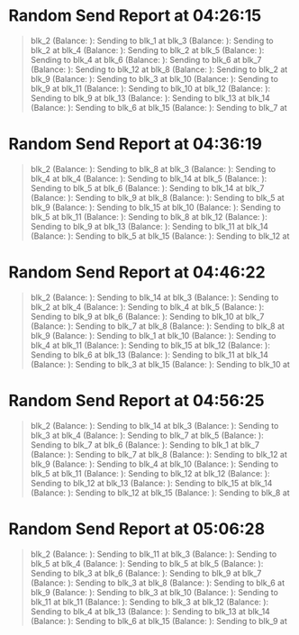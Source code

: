 
# Random Send Report at 04:26:15
> blk_2 (Balance: ): Sending  to blk_1 at 
> blk_3 (Balance: ): Sending  to blk_2 at 
> blk_4 (Balance: ): Sending  to blk_2 at 
> blk_5 (Balance: ): Sending  to blk_4 at 
> blk_6 (Balance: ): Sending  to blk_6 at 
> blk_7 (Balance: ): Sending  to blk_12 at 
> blk_8 (Balance: ): Sending  to blk_2 at 
> blk_9 (Balance: ): Sending  to blk_3 at 
> blk_10 (Balance: ): Sending  to blk_9 at 
> blk_11 (Balance: ): Sending  to blk_10 at 
> blk_12 (Balance: ): Sending  to blk_9 at 
> blk_13 (Balance: ): Sending  to blk_13 at 
> blk_14 (Balance: ): Sending  to blk_6 at 
> blk_15 (Balance: ): Sending  to blk_7 at 

# Random Send Report at 04:36:19
> blk_2 (Balance: ): Sending  to blk_8 at 
> blk_3 (Balance: ): Sending  to blk_4 at 
> blk_4 (Balance: ): Sending  to blk_14 at 
> blk_5 (Balance: ): Sending  to blk_5 at 
> blk_6 (Balance: ): Sending  to blk_14 at 
> blk_7 (Balance: ): Sending  to blk_9 at 
> blk_8 (Balance: ): Sending  to blk_5 at 
> blk_9 (Balance: ): Sending  to blk_15 at 
> blk_10 (Balance: ): Sending  to blk_5 at 
> blk_11 (Balance: ): Sending  to blk_8 at 
> blk_12 (Balance: ): Sending  to blk_9 at 
> blk_13 (Balance: ): Sending  to blk_11 at 
> blk_14 (Balance: ): Sending  to blk_5 at 
> blk_15 (Balance: ): Sending  to blk_12 at 

# Random Send Report at 04:46:22
> blk_2 (Balance: ): Sending  to blk_14 at 
> blk_3 (Balance: ): Sending  to blk_2 at 
> blk_4 (Balance: ): Sending  to blk_4 at 
> blk_5 (Balance: ): Sending  to blk_9 at 
> blk_6 (Balance: ): Sending  to blk_10 at 
> blk_7 (Balance: ): Sending  to blk_7 at 
> blk_8 (Balance: ): Sending  to blk_8 at 
> blk_9 (Balance: ): Sending  to blk_1 at 
> blk_10 (Balance: ): Sending  to blk_4 at 
> blk_11 (Balance: ): Sending  to blk_15 at 
> blk_12 (Balance: ): Sending  to blk_6 at 
> blk_13 (Balance: ): Sending  to blk_11 at 
> blk_14 (Balance: ): Sending  to blk_3 at 
> blk_15 (Balance: ): Sending  to blk_10 at 

# Random Send Report at 04:56:25
> blk_2 (Balance: ): Sending  to blk_14 at 
> blk_3 (Balance: ): Sending  to blk_3 at 
> blk_4 (Balance: ): Sending  to blk_7 at 
> blk_5 (Balance: ): Sending  to blk_7 at 
> blk_6 (Balance: ): Sending  to blk_1 at 
> blk_7 (Balance: ): Sending  to blk_7 at 
> blk_8 (Balance: ): Sending  to blk_12 at 
> blk_9 (Balance: ): Sending  to blk_4 at 
> blk_10 (Balance: ): Sending  to blk_5 at 
> blk_11 (Balance: ): Sending  to blk_12 at 
> blk_12 (Balance: ): Sending  to blk_12 at 
> blk_13 (Balance: ): Sending  to blk_15 at 
> blk_14 (Balance: ): Sending  to blk_12 at 
> blk_15 (Balance: ): Sending  to blk_8 at 

# Random Send Report at 05:06:28
> blk_2 (Balance: ): Sending  to blk_11 at 
> blk_3 (Balance: ): Sending  to blk_5 at 
> blk_4 (Balance: ): Sending  to blk_5 at 
> blk_5 (Balance: ): Sending  to blk_3 at 
> blk_6 (Balance: ): Sending  to blk_9 at 
> blk_7 (Balance: ): Sending  to blk_3 at 
> blk_8 (Balance: ): Sending  to blk_6 at 
> blk_9 (Balance: ): Sending  to blk_3 at 
> blk_10 (Balance: ): Sending  to blk_11 at 
> blk_11 (Balance: ): Sending  to blk_3 at 
> blk_12 (Balance: ): Sending  to blk_4 at 
> blk_13 (Balance: ): Sending  to blk_13 at 
> blk_14 (Balance: ): Sending  to blk_6 at 
> blk_15 (Balance: ): Sending  to blk_9 at 

